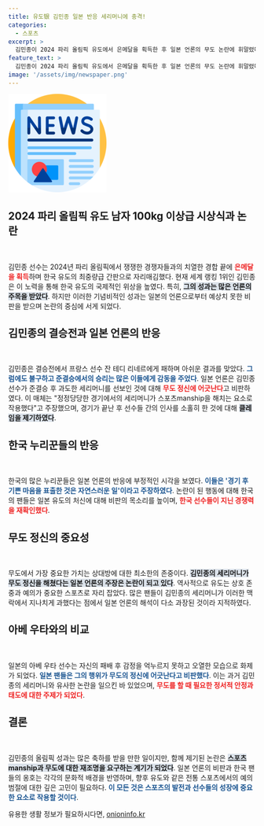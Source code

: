 ```yaml
---
title: 유도银 김민종 일본 반응 세리머니에 충격!
categories:
  - 스포츠
excerpt: >
  김민종이 2024 파리 올림픽 유도에서 은메달을 획득한 후 일본 언론의 무도 논란에 휘말렸다. 그의 세리머니가 유도의 예의를 잃었다는 주장에 대해 한국 누리꾼은 반박하고 있다.
feature_text: >
  김민종이 2024 파리 올림픽 유도에서 은메달을 획득한 후 일본 언론의 무도 논란에 휘말렸다. 그의 세리머니가 유도의 예의를 잃었다는 주장에 대해 한국 누리꾼은 반박하고 있다.
image: '/assets/img/newspaper.png'
---
```


<p><img src="/assets/img/newspaper.png" alt="kimp 속보" /></p>

<h2 data-ke-size="size26">2024 파리 올림픽 유도 남자 100kg 이상급 시상식과 논란</h2>

<p data-ke-size="size16">&nbsp;</p>

<p>김민종 선수는 2024년 파리 올림픽에서 쟁쟁한 경쟁자들과의 치열한 경합 끝에 <b><span style="color: #ee2323;">은메달을 획득</span></b>하며 한국 유도의 최중량급 간판으로 자리매김했다. 현재 세계 랭킹 1위인 김민종은 이 노력을 통해 한국 유도의 국제적인 위상을 높였다. 특히, <b><span style="background-color: #21538527;">그의 성과는 많은 언론의 주목을 받았다</span></b>. 하지만 이러한 기념비적인 성과는 일본의 언론으로부터 예상치 못한 비판을 받으며 논란의 중심에 서게 되었다. </p>

<h2 data-ke-size="size26">김민종의 결승전과 일본 언론의 반응</h2>

<p data-ke-size="size16">&nbsp;</p>

<p>김민종은 결승전에서 프랑스 선수 잔 테디 리네르에게 패하며 아쉬운 결과를 맞았다. <b><span style="color: #1a5490;">그럼에도 불구하고 준결승에서의 승리는 많은 이들에게 감동을 주었다</span></b>. 일본 언론은 김민종 선수가 준결승 후 과도한 세리머니를 선보인 것에 대해 <b><span style="color: #ee2323;">무도 정신에 어긋난다</span></b>고 비판하였다. 이 매체는 "정정당당한 경기에서의 세리머니가 스포츠manship을 해치는 요소로 작용했다"고 주장했으며, 경기가 끝난 후 선수들 간의 인사를 소홀히 한 것에 대해 <b><span style="background-color: #21538527;">클레임을 제기하였다</span></b>. </p>

<h2 data-ke-size="size26">한국 누리꾼들의 반응</h2>

<p data-ke-size="size16">&nbsp;</p>

<p>한국의 많은 누리꾼들은 일본 언론의 반응에 부정적인 시각을 보였다. <b><span style="color: #1a5490;">이들은 '경기 후 기쁜 마음을 표출한 것은 자연스러운 일'이라고 주장하였다</span></b>. 논란이 된 행동에 대해 한국의 팬들은 일본 유도의 처신에 대해 비판의 목소리를 높이며, <b><span style="color: #ee2323;">한국 선수들이 지닌 경쟁력을 재확인했다</span></b>. </p>

<h2 data-ke-size="size26">무도 정신의 중요성</h2>

<p data-ke-size="size16">&nbsp;</p>

<p>무도에서 가장 중요한 가치는 상대방에 대한 최소한의 존중이다. <b><span style="background-color: #21538527;">김민종의 세리머니가 무도 정신을 해쳤다는 일본 언론의 주장은 논란이 되고 있다</span></b>. 역사적으로 유도는 상호 존중과 예의가 중요한 스포츠로 자리 잡았다. 많은 팬들이 김민종의 세리머니가 이러한 맥락에서 지나치게 과했다는 점에서 일본 언론의 해석이 다소 과장된 것이라 지적하였다. </p>

<h2 data-ke-size="size26">아베 우타와의 비교</h2>

<p data-ke-size="size16">&nbsp;</p>

<p>일본의 아베 우타 선수는 자신의 패배 후 감정을 억누르지 못하고 오열한 모습으로 화제가 되었다. <b><span style="color: #1a5490;">일본 팬들은 그의 행위가 무도의 정신에 어긋난다고 비판했다</span></b>. 이는 과거 김민종의 세리머니와 유사한 논란을 일으킨 바 있었으며, <b><span style="color: #ee2323;">무도를 할 때 필요한 정서적 안정과 태도에 대한 주제가 되었다</span></b>. </p>

<h2 data-ke-size="size26">결론</h2>

<p data-ke-size="size16">&nbsp;</p>

<p>김민종의 올림픽 성과는 많은 축하를 받을 만한 일이지만, 함께 제기된 논란은 <b><span style="background-color: #21538527;">스포츠manship과 무도에 대한 재조명을 요구하는 계기가 되었다</span></b>. 일본 언론의 비판과 한국 팬들의 옹호는 각각의 문화적 배경을 반영하며, 향후 유도와 같은 전통 스포츠에서의 예의범절에 대한 깊은 고민이 필요하다. <b><span style="color: #1a5490;">이 모든 것은 스포츠의 발전과 선수들의 성장에 중요한 요소로 작용할 것이다</span></b>.</p>
유용한 생활 정보가 필요하시다면, <a href="https://onioninfo.kr" rel="dofollow">onioninfo.kr</a>


